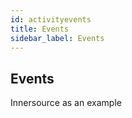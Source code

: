 ```yaml
---
id: activityevents
title: Events
sidebar_label: Events
---
```


## Events

Innersource as an example
